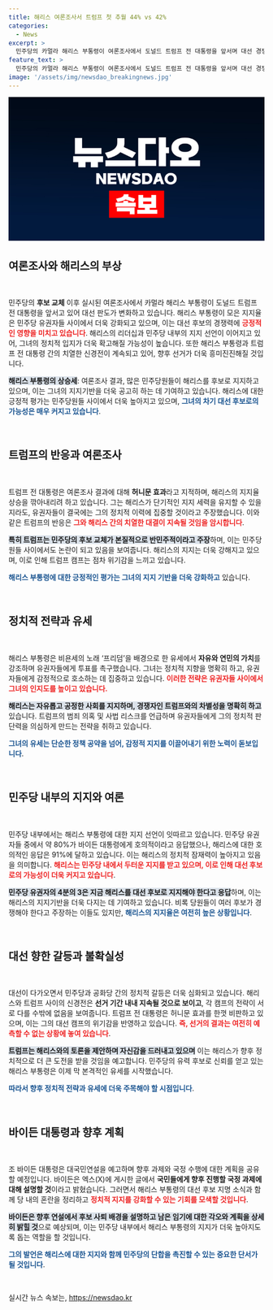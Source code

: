 ```yaml
---
title: 해리스 여론조사서 트럼프 첫 추월 44% vs 42%
categories:
  - News
excerpt: >
  민주당의 카멀라 해리스 부통령이 여론조사에서 도널드 트럼프 전 대통령을 앞서며 대선 경쟁에 불을 지폈다. 바이든 대통령의 사퇴 이후 민주당 유권자들의 지지가 집중되는 가운데, 해리스는 트럼프의 사법 리스크를 강하게 공격하며 박빙의 대선 판도를 형성하고 있다.
feature_text: >
  민주당의 카멀라 해리스 부통령이 여론조사에서 도널드 트럼프 전 대통령을 앞서며 대선 경쟁에 불을 지폈다. 바이든 대통령의 사퇴 이후 민주당 유권자들의 지지가 집중되는 가운데, 해리스는 트럼프의 사법 리스크를 강하게 공격하며 박빙의 대선 판도를 형성하고 있다.
image: '/assets/img/newsdao_breakingnews.jpg'
---
```


<p><img src="/assets/img/newsdao_breakingnews.jpg" alt="ontimetimes 속보" /></p>

<p><h2 data-ke-size="size26">여론조사와 해리스의 부상</h2><p data-ke-size="size16">&nbsp;</p></p>

<p data-ke-size="size16">민주당의 <b>후보 교체</b> 이후 실시된 여론조사에서 카멀라 해리스 부통령이 도널드 트럼프 전 대통령을 앞서고 있어 대선 판도가 변화하고 있습니다. 해리스 부통령이 모은 지지율은 민주당 유권자들 사이에서 더욱 강화되고 있으며, 이는 대선 후보의 경쟁력에 <b><span style="color: #ee2323;">긍정적인 영향을 미치고 있습니다</span></b>. 해리스의 리더십과 민주당 내부의 지지 선언이 이어지고 있어, 그녀의 정치적 입지가 더욱 확고해질 가능성이 높습니다. 또한 해리스 부통령과 트럼프 전 대통령 간의 치열한 신경전이 계속되고 있어, 향후 선거가 더욱 흥미진진해질 것입니다.</p>

<p data-ke-size="size16"><b><span style="background-color: #21538527;">해리스 부통령의 상승세</span></b>: 여론조사 결과, 많은 민주당원들이 해리스를 후보로 지지하고 있으며, 이는 그녀의 지지기반을 더욱 공고히 하는 데 기여하고 있습니다. 해리스에 대한 긍정적 평가는 민주당원들 사이에서 더욱 높아지고 있으며, <b><span style="color: #1a5490;">그녀의 차기 대선 후보로의 가능성은 매우 커지고 있습니다</span></b>.</p>

<p data-ke-size="size16">&nbsp;</p>

<p><h2 data-ke-size="size26">트럼프의 반응과 여론조사</h2><p data-ke-size="size16">&nbsp;</p></p>

<p data-ke-size="size16">트럼프 전 대통령은 여론조사 결과에 대해 <b>허니문 효과</b>라고 지적하며, 해리스의 지지율 상승을 깎아내리려 하고 있습니다. 그는 해리스가 단기적인 지지 세력을 유지할 수 있을지라도, 유권자들이 결국에는 그의 정치적 이력에 집중할 것이라고 주장했습니다. 이와 같은 트럼프의 반응은 <b><span style="color: #ee2323;">그와 해리스 간의 치열한 대결이 지속될 것임을 암시합니다</span></b>.</p>

<p data-ke-size="size16"><b><span style="background-color: #21538527;">특히 트럼프는 민주당의 후보 교체가 본질적으로 반민주적이라고 주장</span></b>하며, 이는 민주당원들 사이에서도 논란이 되고 있음을 보여줍니다. 해리스의 지지는 더욱 강해지고 있으며, 이로 인해 트럼프 캠프는 점차 위기감을 느끼고 있습니다.</p>

<p data-ke-size="size16"><b><span style="color: #1a5490;">해리스 부통령에 대한 긍정적인 평가는 그녀의 지지 기반을 더욱 강화하고</span></b> 있습니다. </p>

<p data-ke-size="size16">&nbsp;</p>

<p><h2 data-ke-size="size26">정치적 전략과 유세</h2><p data-ke-size="size16">&nbsp;</p></p>

<p data-ke-size="size16">해리스 부통령은 비욘세의 노래 ‘프리덤’을 배경으로 한 유세에서 <b>자유와 연민의 가치</b>를 강조하며 유권자들에게 투표를 촉구했습니다. 그녀는 정치적 지향을 명확히 하고, 유권자들에게 감정적으로 호소하는 데 집중하고 있습니다. <b><span style="color: #ee2323;">이러한 전략은 유권자들 사이에서 그녀의 인지도를 높이고 있습니다.</span></b></p>

<p data-ke-size="size16"><b><span style="background-color: #21538527;">해리스는 자유롭고 공정한 사회를 지지하며, 경쟁자인 트럼프와의 차별성을 명확히 하고</span></b> 있습니다. 트럼프의 범죄 의혹 및 사법 리스크를 언급하며 유권자들에게 그의 정치적 판단력을 의심하게 만드는 전략을 취하고 있습니다.</p>

<p data-ke-size="size16"><b><span style="color: #1a5490;">그녀의 유세는 단순한 정책 공약을 넘어, 감정적 지지를 이끌어내기 위한 노력이 돋보입니다</span></b>.</p>

<p data-ke-size="size16">&nbsp;</p>

<p><h2 data-ke-size="size26">민주당 내부의 지지와 여론</h2><p data-ke-size="size16">&nbsp;</p></p>

<p data-ke-size="size16">민주당 내부에서는 해리스 부통령에 대한 지지 선언이 잇따르고 있습니다. 민주당 유권자들 중에서 약 80%가 바이든 대통령에게 호의적이라고 응답했으나, 해리스에 대한 호의적인 응답은 91%에 달하고 있습니다. 이는 해리스의 정치적 잠재력이 높아지고 있음을 의미합니다. <b><span style="color: #ee2323;">해리스는 민주당 내에서 두터운 지지를 받고 있으며, 이로 인해 대선 후보로의 가능성이 더욱 커지고 있습니다</span></b>.</p>

<p data-ke-size="size16"><b><span style="background-color: #21538527;">민주당 유권자의 4분의 3은 지금 해리스를 대선 후보로 지지해야 한다고 응답</span></b>하며, 이는 해리스의 지지기반을 더욱 다지는 데 기여하고 있습니다. 비록 당원들이 여러 후보가 경쟁해야 한다고 주장하는 이들도 있지만, <b><span style="color: #1a5490;">해리스의 지지율은 여전히 높은 상황입니다</span></b>.</p>

<p data-ke-size="size16">&nbsp;</p>

<p><h2 data-ke-size="size26">대선 향한 갈등과 불확실성</h2><p data-ke-size="size16">&nbsp;</p></p>

<p data-ke-size="size16">대선이 다가오면서 민주당과 공화당 간의 정치적 갈등은 더욱 심화되고 있습니다. 해리스와 트럼프 사이의 신경전은 <b>선거 기간 내내 지속될 것으로 보이고</b>, 각 캠프의 전략이 서로 다를 수밖에 없음을 보여줍니다. 트럼프 전 대통령은 허니문 효과를 한껏 비판하고 있으며, 이는 그의 대선 캠프의 위기감을 반영하고 있습니다. <b><span style="color: #ee2323;">즉, 선거의 결과는 여전히 예측할 수 없는 상황에 놓여 있습니다</span></b>.</p>

<p data-ke-size="size16"><b><span style="background-color: #21538527;">트럼프는 해리스와의 토론을 제안하며 자신감을 드러내고 있으며</span></b> 이는 해리스가 향후 정치적으로 더 큰 도전을 받을 것임을 예고합니다. 민주당의 유력 후보로 신뢰를 얻고 있는 해리스 부통령은 이제 막 본격적인 유세를 시작했습니다.</p>

<p data-ke-size="size16"><b><span style="color: #1a5490;">따라서 향후 정치적 전략과 유세에 더욱 주목해야 할 시점입니다</span></b>.</p>

<p data-ke-size="size16">&nbsp;</p>

<p><h2 data-ke-size="size26">바이든 대통령과 향후 계획</h2><p data-ke-size="size16">&nbsp;</p></p>

<p data-ke-size="size16">조 바이든 대통령은 대국민연설을 예고하며 향후 과제와 국정 수행에 대한 계획을 공유할 예정입니다. 바이든은 엑스(X)에 게시한 글에서 <b>국민들에게 향후 진행할 국정 과제에 대해 설명할 것</b>이라고 밝혔습니다. 그러면서 해리스 부통령의 대선 후보 지명 소식과 함께 당 내의 혼란을 정리하고 <b><span style="color: #ee2323;">정치적 지지를 강화할 수 있는 기회를 모색할 것입니다</span></b>.</p>

<p data-ke-size="size16"><b><span style="background-color: #21538527;">바이든은 향후 연설에서 후보 사퇴 배경을 설명하고 남은 임기에 대한 각오와 계획을 상세히 밝힐 것</span></b>으로 예상되며, 이는 민주당 내부에서 해리스 부통령의 지지가 더욱 높아지도록 돕는 역할을 할 것입니다.</p>

<p data-ke-size="size16"><b><span style="color: #1a5490;">그의 발언은 해리스에 대한 지지와 함께 민주당의 단합을 촉진할 수 있는 중요한 단서가 될 것입니다</span></b>.</p>

<p data-ke-size="size16">&nbsp;</p>
실시간 뉴스 속보는, <a href="https://newsdao.kr" rel="dofollow">https://newsdao.kr</a>


